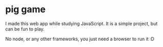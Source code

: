 # pig game

I made this web app while studying JavaScript.
It is a simple project, but can be fun to play.

No node, or any other frameworks, you just need a browser to run it :D
